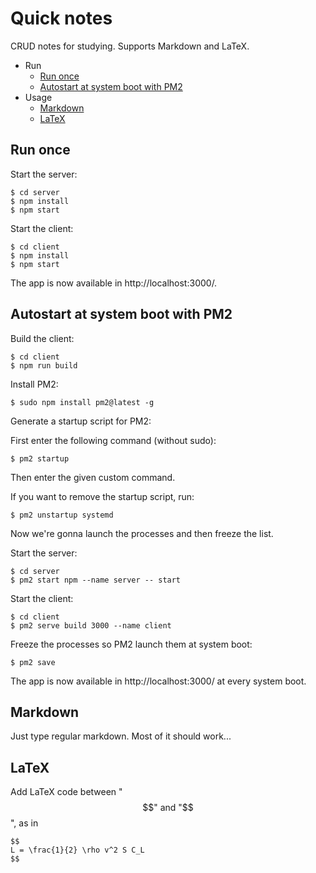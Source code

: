 # Quick notes

CRUD notes for studying. Supports Markdown and LaTeX.

- Run
  - [Run once](#run-once)
  - [Autostart at system boot with PM2](#autostart-at-system-boot-with-pm2)
- Usage
  - [Markdown](#markdown)
  - [LaTeX](#latex)

## Run once

Start the server:

```shell
$ cd server
$ npm install
$ npm start
```

Start the client:

```shell
$ cd client
$ npm install
$ npm start
```

The app is now available in http://localhost:3000/.

## Autostart at system boot with PM2

Build the client:

```shell
$ cd client
$ npm run build
```

Install PM2:

```shell
$ sudo npm install pm2@latest -g
```

Generate a startup script for PM2:

First enter the following command (without sudo):

```shell
$ pm2 startup
```

Then enter the given custom command.

If you want to remove the startup script, run:

```shell
$ pm2 unstartup systemd
```

Now we're gonna launch the processes and then freeze the list.

Start the server:

```shell
$ cd server
$ pm2 start npm --name server -- start
```

Start the client:

```shell
$ cd client
$ pm2 serve build 3000 --name client
```

Freeze the processes so PM2 launch them at system boot:

```shel
$ pm2 save
```

The app is now available in http://localhost:3000/ at every system boot.

## Markdown

Just type regular markdown. Most of it should work...

## LaTeX

Add LaTeX code between "$$" and "$$", as in

```
$$
L = \frac{1}{2} \rho v^2 S C_L
$$
```
